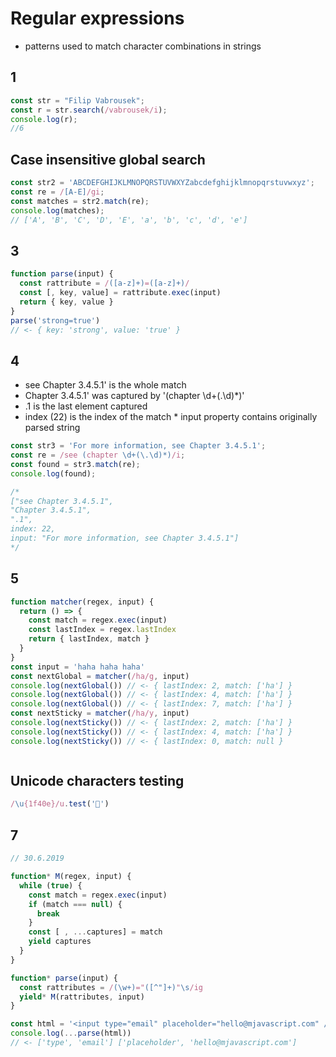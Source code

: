 # Regular expressions
* patterns used to match character combinations in strings

## 1
```js
const str = "Filip Vabrousek";
const r = str.search(/vabrousek/i);
console.log(r);
//6
```

## Case insensitive global search
```js
const str2 = 'ABCDEFGHIJKLMNOPQRSTUVWXYZabcdefghijklmnopqrstuvwxyz';
const re = /[A-E]/gi;
const matches = str2.match(re);
console.log(matches);
// ['A', 'B', 'C', 'D', 'E', 'a', 'b', 'c', 'd', 'e']
```


## 3
```js 
function parse(input) {
  const rattribute = /([a-z]+)=([a-z]+)/
  const [, key, value] = rattribute.exec(input)
  return { key, value }
}
parse('strong=true')
// <- { key: 'strong', value: 'true' }
```

## 4
* see Chapter 3.4.5.1' is the whole match
* Chapter 3.4.5.1' was captured by '(chapter \d+(\.\d)*)'
* .1 is the last element captured
* index (22) is the index of the match
* input property contains originally parsed string


```js
const str3 = 'For more information, see Chapter 3.4.5.1';
const re = /see (chapter \d+(\.\d)*)/i;
const found = str3.match(re);
console.log(found);

/* 
["see Chapter 3.4.5.1",
"Chapter 3.4.5.1",
".1",
index: 22,
input: "For more information, see Chapter 3.4.5.1"]
*/
```


## 5

```js
function matcher(regex, input) {
  return () => {
    const match = regex.exec(input)
    const lastIndex = regex.lastIndex
    return { lastIndex, match }
  }
}
const input = 'haha haha haha'
const nextGlobal = matcher(/ha/g, input)
console.log(nextGlobal()) // <- { lastIndex: 2, match: ['ha'] }
console.log(nextGlobal()) // <- { lastIndex: 4, match: ['ha'] }
console.log(nextGlobal()) // <- { lastIndex: 7, match: ['ha'] }
const nextSticky = matcher(/ha/y, input)
console.log(nextSticky()) // <- { lastIndex: 2, match: ['ha'] }
console.log(nextSticky()) // <- { lastIndex: 4, match: ['ha'] }
console.log(nextSticky()) // <- { lastIndex: 0, match: null }



```


## Unicode characters testing
```js
/\u{1f40e}/u.test('🐎')
```



## 7 
```js
// 30.6.2019

function* M(regex, input) {
  while (true) {
    const match = regex.exec(input)
    if (match === null) {
      break
    }
    const [ , ...captures] = match
    yield captures
  }
}

function* parse(input) {
  const rattributes = /(\w+)="([^"]+)"\s/ig
  yield* M(rattributes, input)
}

const html = '<input type="email" placeholder="hello@mjavascript.com" />'
console.log(...parse(html))
// <- ['type', 'email'] ['placeholder', 'hello@mjavascript.com']
```
